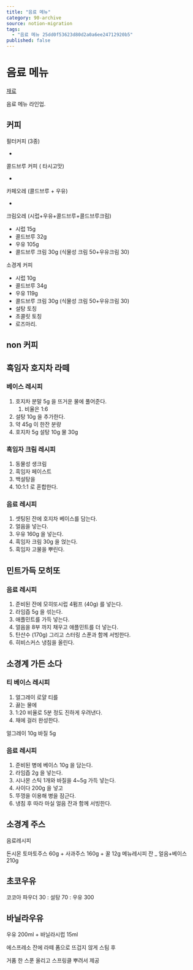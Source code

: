 ```yaml
---
title: "음료 메뉴"
category: 90-archive
source: notion-migration
tags:
  - "음료 메뉴 25dd0f53623d80d2a0a6ee24712920b5"
published: false
---
```


# 음료 메뉴

[재료](%EC%9D%8C%EB%A3%8C%20%EB%A9%94%EB%89%B4/%EC%9E%AC%EB%A3%8C.csv)

음료 메뉴 라인업.

## 커피

필터커피 (3종)

*

콜드브루 커피 ( 타시고맛)

*

카페오레 (콜드브루 + 우유)

*

크림오레 (시럽+우유+콜드브루+콜드브루크림)

* 시럽 15g
* 콜드브루 32g
* 우유 105g
* 콜드브루 크림 30g (식물성 크림 50+우유크림 30)

소경계 커피

* 시럽 10g
* 콜드브루 34g
* 우유 119g
* 콜드브루 크림 30g (식물성 크림 50+우유크림 30)
* 설탕 토칭
* 초콜릿 토칭
* 로즈마리.

## non 커피

## 흑임자 호지차 라떼

### 베이스 레시피

1. 호지차 분말 5g 을 뜨거운 물에 풀어준다.
   1. 비율은 1:6
2. 설탕 10g 을 추가한다.
3. 약 45g 이 한잔 분량
4. 호지차 5g 설탕 10g 물 30g

### 흑임자 크림 레시피

1. 동물성 생크림
2. 흑임자 페이스트
3. 백설탕을
4. 10:1:1 로 혼합한다.

### 음료 레시피

1. 셋팅된 잔에 호지차 베이스를 담는다.
2. 얼음을 넣는다.
3. 우유 160g 을 넣는다.
4. 흑임자 크림 30g 을 얹는다.
5. 흑임자 고물을 뿌린다.

## 민트가득 모히또

### 음료 레시피

1. 준비된 잔에 모히또시럽 4펌프 (40g) 를 넣는다.
2. 라임즙 5g 을 섞는다.
3. 애플민트를 가득 넣는다.
4. 얼음을 8부 까지 채우고 애플민트를 더 넣는다.
5. 탄산수 (170g) 그리고 스터링 스푼과 함께 서빙한다.
6. 히비스커스 냉침을 올린다.

## 소경계 가든 소다

### 티 베이스 레시피

1. 얼그레이 로얄 티를
2. 끓는 물에
3. 1:20 비율로 5분 정도 진하게 우려낸다.
4. 채에 걸러 완성한다.

얼그레이 10g 바질 5g

### 음료 레시피

1. 준비된 병에 베이스 10g 을 담는다.
2. 라임즙 2g 을 넣는다.
3. 시나몬 스틱 1개와 바질을 4~5g 가득 넣는다.
4. 사이다 200g 을 넣고
5. 뚜껑을 이용해 병을 잠근다.
6. 냉침 후 따라 마실 얼음 잔과 함께 서빙한다.

## 소경계 주스

음료레시피

돈시몬 토마토주스 60g + 사과주스 160g + 꿀 12g
메뉴레시피  잔 \_ 얼음+베이스 210g

## 초코우유

코코아 파우더 30 : 설탕 70 : 우유 300

## 바닐라우유

우유 200ml + 바닐라시럽 15ml

에스프레소 잔에 라떼 폼으로 뜨겁지 않게 스팀 후

거품 한 스푼 올리고 스프링클 뿌려서 제공
